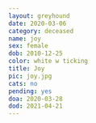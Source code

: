 ```yaml
---
layout: greyhound
date: 2020-03-06
category: deceased
name: joy
sex: female
dob: 2010-12-25
color: white w ticking
title: Joy
pic: joy.jpg
cats: no
pending: yes
doa: 2020-03-28
dod: 2021-04-21
---
```


